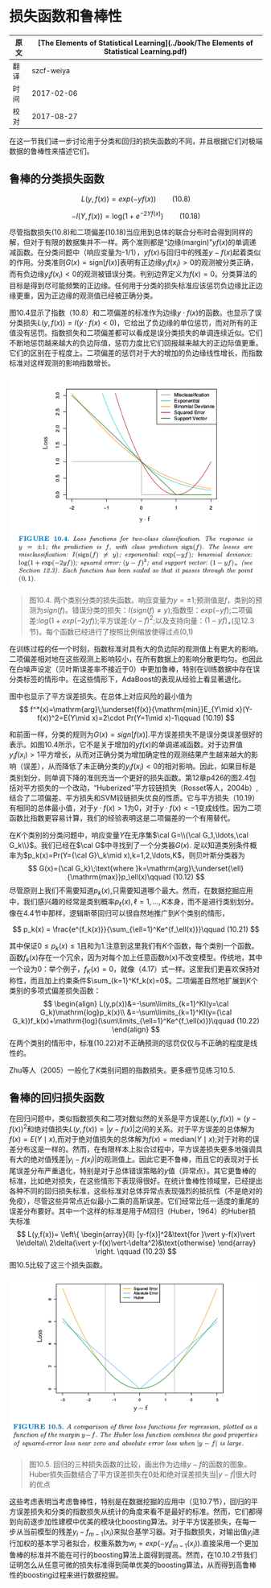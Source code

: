 # 损失函数和鲁棒性

| 原文   | [The Elements of Statistical Learning](../book/The Elements of Statistical Learning.pdf) |
| ---- | ---------------------------------------- |
| 翻译   | szcf-weiya                               |
| 时间   | 2017-02-06                               |
| 校对   | 2017-08-27                               |


在这一节我们进一步讨论用于分类和回归的损失函数的不同，并且根据它们对极端数据的鲁棒性来描述它们。

## 鲁棒的分类损失函数

$$
L(y,f(x))=exp(-yf(x))\qquad (10.8)
$$

$$
-l(Y,f(x))=\mathrm{log}(1+e^{-2Yf(x)})\qquad (10.18)
$$

尽管指数损失(10.8)和二项偏差(10.18)当应用到总体的联合分布时会得到同样的解，但对于有限的数据集并不一样。两个准则都是“边缘(margin)”$yf(x)$的单调递减函数。在分类问题中（响应变量为-1/1），$yf(x)$与回归中的残差$y-f(x)$起着类似的作用。分类准则$G(x)=\mathrm{sign}[f(x)]$表明有正边缘$y_if(x_i)>0$的观测被分类正确，而有负边缘$y_if(x_i)<0$的观测被错误分类。判别边界定义为$f(x)=0$。分类算法的目标是得到尽可能频繁的正边缘。任何用于分类的损失标准应该惩罚负边缘比正边缘更重，因为正边缘的观测值已经被正确分类。

图10.4显示了指数（10.8）和二项偏差的标准作为边缘$y\cdot f(x)$的函数。也显示了误分类损失$L(y,f(x))=I(y\cdot f(x)<0)$，它给出了负边缘的单位惩罚，而对所有的正值没有惩罚。指数损失和二项偏差都可以看成是误分类损失的单调连续近似。它们不断地惩罚越来越大的负边际值，惩罚力度比它们回报越来越大的正边际值更重。它们的区别在于程度上。二项偏差的惩罚对于大的增加的负边缘线性增长，而指数标准对这样观测的影响指数增长。

![](../img/10/fig10.4.png)

> 图10.4. 两个类别分类的损失函数。响应变量为$y=\pm 1$;预测值是$f$，类别的预测为$sign(f)$。错误分类的损失：$I(sign(f)\neq y)$;指数型：$exp(-yf)$;二项偏差:$log(1+exp(-2yf))$;平方误差:$(y-f)^2$;以及支持向量：$(1-yf)_+$(见12.3节)。每个函数已经进行了按照比例缩放使得过点(0,1)

在训练过程的任一个时刻，指数标准对具有大的负边际的观测值上有更大的影响。二项偏差相对地在这些观测上影响较小，在所有数据上的影响分散更均匀。也因此在白噪声设定（贝叶斯误差率不接近于0）中更加鲁棒，特别在训练数据中存在误分类标签的情形中。在这些情形下，AdaBoost的表现从经验上看显著退化。

图中也显示了平方误差损失。在总体上对应风险的最小值为
$$
f^*(x)=\mathrm{arg}\;\underset{f(x)}{\mathrm{min}}E_{Y\mid x}(Y-f(x))^2=E(Y\mid x)=2\cdot Pr(Y=1\mid x)-1\qquad (10.19)
$$

和前面一样，分类的规则为$G(x)=sign[f(x)]$.平方误差损失不是误分类误差很好的表示。如图10.4所示，它不是关于增加的$yf(x)$的单调递减函数。对于边界值$y_if(x_i)>1$平方增长，从而对正确分类为增加确定性的观测结果产生越来越大的影响（误差），从而降低了未正确分类的$y_if(x_i)<0$的相对影响。因此，如果目标是类别划分，则单调下降的准则充当一个更好的损失函数。第12章p426的图2.4包括对平方损失的一个改动，“Huberized”平方铰链损失（Rosset等人，2004b）,结合了二项偏差、平方损失和SVM铰链损失优良的性质。它与平方损失（10.19）有相同的总体最小值，对于$y\cdot f(x)>1$为0，对于$y\cdot f(x)<-1$变成线性。因为二项函数比指数更容易计算，我们的经验表明这是二项偏差的一个有用替代。

在$K$个类别的分类问题中，响应变量$Y$在无序集$\cal G=\\{\cal G_1,\ldots,\cal G_k\\}$。我们已经在$\cal G$中寻找到了一个分类器$G(x)$. 足以知道类别条件概率为$p_k(x)=Pr(Y={\cal G}\_k\mid x),k=1,2,\ldots,K$，则贝叶斯分类器为
$$
G(x)={\cal G_k}\;\text{where }k=\mathrm{arg}\;\underset{\ell}{\mathrm{max}}p_\ell(x)\qquad (10.12)
$$
尽管原则上我们不需要知道$p_k(x)$,只需要知道哪个最大。然而，在数据挖掘应用中，我们感兴趣的经常是类别概率$p_\ell(x),\ell=1,\ldots,K$本身，而不是进行类别划分。像在4.4节中那样，逻辑斯蒂回归可以很自然地推广到$K$个类别的情形，

$$
p_k(x) = \frac{e^{f_k(x)}}{\sum_{\ell=1}^Ke^{f_\ell(x)}}\qquad (10.21)
$$

其中保证$0\le p_k(x)\le 1$且和为1.注意到这里我们有$K$个函数，每个类别一个函数。函数$f_k(x)$存在一个冗余，因为对每个加上任意函数$h(x)$不改变模型。传统地，其中一个设为0：举个例子，$f_K(x)=0$，就像（4.17）式一样。这里我们更喜欢保持对称性，而且加上约束条件$\sum_{k=1}^Kf_k(x)=0$。二项偏差自然地扩展到$K$个类别的多项式偏差损失函数：
$$
\begin{align}
L(y,p(x))&=-\sum\limits_{k=1}^KI(y=\cal G_k)\mathrm{log}p_k(x)\\
&=-\sum\limits_{k=1}^KI(y={\cal G_k})f_k(x)+\mathrm{log}(\sum\limits_{\ell=1}^Ke^{f_\ell(x)})\qquad (10.22)
\end{align}
$$
在两个类别的情形中，标准(10.22)对不正确预测的惩罚仅仅与不正确的程度是线性的。

Zhu等人（2005）一般化了$K$类别问题的指数损失。更多细节见练习10.5.

## 鲁棒的回归损失函数

在回归问题中，类似指数损失和二项对数似然的关系是平方误差$L(y,f(x))=(y-f(x))^2$和绝对值损失$L(y,f(x))=\vert y-f(x)\vert$之间的关系。对于平方误差的总体解为$f(x)=E(Y\mid x)$,而对于绝对值损失的总体解为$f(x)=\mathrm{median}(Y\mid x)$;对于对称的误差分布这是一样的。然而，在有限样本上拟合过程中，平方误差损失更多地强调具有大的绝对值残差$\vert y_i-f(x_i)\vert$的观测值上。因此它更不鲁棒，而且它的表现对于长尾误差分布严重退化，特别是对于总体错误策略的$y$值（异常点）。其它更鲁棒的标准，比如绝对损失，在这些情形下表现得很好。在统计鲁棒性领域里，已经提出各种不同的回归损失标准，这些标准对总体异常点表现强烈的抵抗性（不是绝对的免疫），尽管这些异常点近似最小二乘的高斯误差。它们经常比任一适度的重尾的误差分布要好。其中一个这样的标准是用于$M$回归（Huber，1964）的Huber损失标准
$$
L(y,f(x))=
\left\{
  \begin{array}{ll}
  [y-f(x)]^2&\text{for }\vert y-f(x)\vert \le\delta\\
  2\delta(\vert y-f(x)\vert-\delta^2)&\text{otherwise}
  \end{array}
\right.
\qquad (10.23)
$$
图10.5比较了这三个损失函数。

![](../img/10/fig10.5.png)

> 图10.5. 回归的三种损失函数的比较，画出作为边缘$y-f$的函数的图象。Huber损失函数结合了平方误差损失在0处和绝对误差损失当$\vert y-f\vert$很大时的优点

这些考虑表明当考虑鲁棒性，特别是在数据挖掘的应用中（见10.7节），回归的平方误差损失和分类的指数损失从统计的角度来看不是最好的标准。然而，它们都得到向前逐步加性建模中优美的模块化boosting算法。对于平方误差损失，在每一步从当前模型的残差$y_i-f_{m-1}(x_i)$来拟合基学习器。对于指数损失，对输出值$y_i$进行加权的基本学习者拟合，权重系数为$w_i=exp(-y_if_{m-1}(x_i))$.直接采用一个更加鲁棒的标准并不能在可行的boosting算法上面得到提高。然而，在10.10.2节我们证明怎么从任意可微的损失标准得到简单优美的boosting算法，从而得到高鲁棒性的boosting过程来进行数据挖掘。
